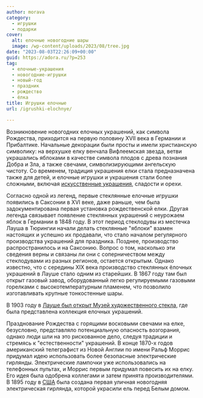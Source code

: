 ```yaml
---
author: morava
category:
  - игрушки
  - подарки
cover:
  alt: елочные новогодние шары
  image: /wp-content/uploads/2023/08/tree.jpg
date: "2023-08-03T22:26:09+00:00"
guid: https://adora.ru/?p=253
tag:
  - елочные-украшения
  - новогодние-игрушки
  - новый-год
  - праздник
  - рождество
  - ёлка
title: Игрушки елочные
url: /igrushki-elochnye/

---
```

Возникновение новогодних елочных украшений, как символа Рождества, приходится на первую половину XVII века в Германии и Прибалтике. Начальные декорации были просты и имели христианскую символику: на верхушке елку венчала Вифлеемская звезда, ветви украшались яблоками в качестве символа плодов с древа познания Добра и Зла, а также свечами, символизирующими ангельскую чистоту. Со временем, традиция украшения елки стала предназначена также для детей, и елочные игрушки и украшения стали более сложными, включая [искусственные украшения,](https://www.adora.ru/igrushka-ogurecz/) сладости и орехи.

Согласно одной из легенд, первые стеклянные елочные игрушки появились в Саксонии в XVI веке, даже раньше, чем была задокументирована первая установка рождественской елки. Другая легенда связывает появление стеклянных украшений с неурожаем яблок в Германии в 1848 году. В этот период стеклодувы из местечка Лауша в Тюрингии начали делать стеклянные "яблоки" взамен настоящих и успешно их продавали, что стало началом регулярного производства украшений для праздника. Позднее, производство распространилось и на Саксонию. Вопрос о том, насколько эти сведения верны и связаны ли они с соперничеством между стеклодувами из разных регионов, остается открытым. Однако известно, что с середины XIX века производство стеклянных ёлочных украшений в Лауше стало одним из старейших. В 1867 году там был открыт газовый завод, оборудованный легко регулируемыми газовыми горелками с высокотемпературным пламенем, что позволило изготавливать крупные тонкостенные шары.

В 1903 году в [Лауше был открыт Музей художественного стекла](https://www.glasmuseum-lauscha.de/willkommen.html), где была представлена коллекция елочных украшений.

Празднование Рождества с горящими восковыми свечами на елке, безусловно, представляло потенциальную опасность возгорания, однако люди шли на это рискованное дело, следуя традиции и стремясь к "естественности" украшений. В конце 1870-х годов американский телеграфист из Новой Англии по имени Ральф Моррис придумал идею использовать более безопасные электрические гирлянды. Электрические лампочки уже использовались на телефонных пультах, и Моррис первым придумал повесить их на елку. Его идея была одобрена коллегами и затем принята производителями. В 1895 году в [США](https://www.adora.ru/chicago/) была создана первая уличная новогодняя электрическая гирлянда, которой украсили ель перед Белым домом.
